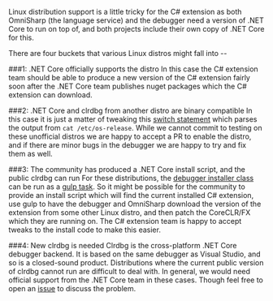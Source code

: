 Linux distribution support is a little tricky for the C# extension as both OmniSharp (the language service) and the debugger need a version of .NET Core to run on top of, and both projects include their own copy of .NET Core for this.

There are four buckets that various Linux distros might fall into --

###1: .NET Core officially supports the distro
In this case the C# extension team should be able to produce a new version of the C# extension fairly soon after the .NET Core team publishes nuget packages which the C# extension can download.

###2: .NET Core and clrdbg from another distro are binary compatible
In this case it is just a matter of tweaking this [switch statement](https://github.com/OmniSharp/omnisharp-vscode/blob/735f90a299e857fc5de97216f961c4dd16907cac/src/platform.ts#L59) which parses the output from `cat /etc/os-release`. While we cannot commit to testing on these unofficial distros we are happy to accept a PR to enable the distro, and if there are minor bugs in the debugger we are happy to try and fix them as well.

###3: The community has produced a .NET Core install script, and the public clrdbg can run
For these distributions, the [debugger installer class](https://github.com/OmniSharp/omnisharp-vscode/blob/master/src/coreclr-debug/install.ts) can be run as a [gulp task](https://github.com/OmniSharp/omnisharp-vscode/blob/bc2eb6e5ec90f3b2c9e5a45e3aadd47e28539d01/gulpfile.js#L64). So it might be possible for the community to provide an install script which will find the current installed C# extension, use gulp to have the debugger and OmniSharp download the version of the extension from some other Linux distro, and then patch the CoreCLR/FX which they are running on. The C# extension team is happy to accept tweaks to the install code to make this easier.

###4: New clrdbg is needed
Clrdbg is the cross-platform .NET Core debugger backend. It is based on the same debugger as Visual Studio, and so is a closed-sound product. Distributions where the current public version of clrdbg cannot run are difficult to deal with. In general, we would need official support from the .NET Core team in these cases. Though feel free to open an [issue](https://github.com/OmniSharp/omnisharp-vscode/issues) to discuss the problem.